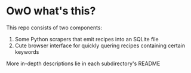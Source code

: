 # OwO what's this?

This repo consists of two components:

1. Some Python scrapers that emit recipes into an SQLite file
2. Cute browser interface for quickly quering recipes containing certain keywords

More in-depth descriptions lie in each subdirectory's README
